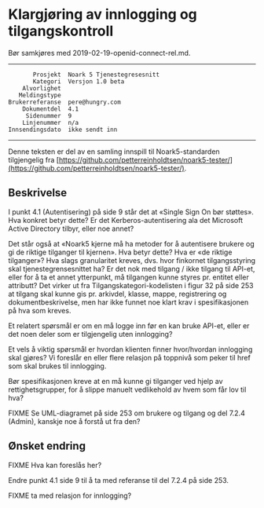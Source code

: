 Klargjøring av innlogging og tilgangskontroll
=============================================

Bør samkjøres med 2019-02-19-openid-connect-rel.md.

 ------------------  ---------------------------------
           Prosjekt  Noark 5 Tjenestegresesnitt
           Kategori  Versjon 1.0 beta
        Alvorlighet  
       Meldingstype  
    Brukerreferanse  pere@hungry.com
        Dokumentdel  4.1
         Sidenummer  9
        Linjenummer  n/a
    Innsendingsdato  ikke sendt inn
 ------------------  ---------------------------------

Denne teksten er del av en samling innspill til Noark5-standarden
tilgjengelig fra
[https://github.com/petterreinholdtsen/noark5-tester/](https://github.com/petterreinholdtsen/noark5-tester/).

Beskrivelse
-----------

I punkt 4.1 (Autentisering) på side 9 står det at «Single Sign On bør
støttes».  Hva konkret betyr dette?  Er det Kerberos-autentisering ala
det Microsoft Active Directory tilbyr, eller noe annet?

Det står også at «Noark5 kjerne må ha metoder for å autentisere
brukere og gi de riktige tilganger til kjernen».  Hva betyr dette?
Hva er «de riktige tilganger»?  Hva slags granularitet kreves,
dvs. hvor finkornet tilgangsstyring skal tjenestegrensesnittet ha?  Er
det nok med tilgang / ikke tilgang til API-et, eller for å ta et annet
ytterpunkt, må tilgangen kunne styres pr. entitet eller attributt?
Det virker ut fra Tilgangskategori-kodelisten i figur 32 på side 253
at tilgang skal kunne gis pr. arkivdel, klasse, mappe, registrering og
dokumentbeskrivelse, men har ikke funnet noe klart krav i
spesifikasjonen på hva som kreves.

Et relatert spørsmål er om en må logge inn før en kan bruke API-et,
eller er det noen deler som er tilgjengelig uten innlogging?

Et vels å viktig spørsmål er hvordan klienten finner hvor/hvordan
innlogging skal gjøres?  Vi foreslår en eller flere relasjon på
toppnivå som peker til href som skal brukes til innlogging.

Bør spesifikasjonen kreve at en må kunne gi tilganger ved hjelp av
rettighetsgrupper, for å slippe manuelt vedlikehold av hvem som får
lov til hva?

FIXME Se UML-diagramet på side 253 om brukere og tilgang og del 7.2.4
(Admin), kanskje noe å forstå ut fra den?

Ønsket endring
--------------

FIXME Hva kan foreslås her?

Endre punkt 4.1 side 9 til å ta med referanse til del 7.2.4 på side 253.

FIXME ta med relasjon for innlogging?


